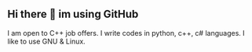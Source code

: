 ## Hi there 👋 im using GitHub

I am open to C++ job offers.
I write codes in python, c++, c# languages. I like to use GNU & Linux.

